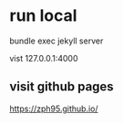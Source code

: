 # run local

bundle exec jekyll server

vist 127.0.0.1:4000

## visit github pages

https://zph95.github.io/
